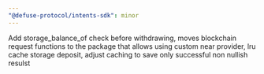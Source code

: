 ```yaml
---
"@defuse-protocol/intents-sdk": minor
---
```


Add storage_balance_of check before withdrawing, moves blockchain request functions to the package that allows using custom near provider, lru cache storage deposit, adjust caching to save only successful non nullish resulst
